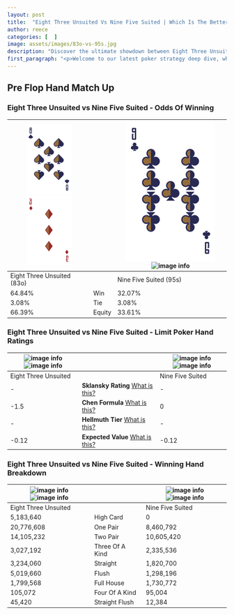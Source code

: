```yaml
---
layout: post
title:  "Eight Three Unsuited Vs Nine Five Suited | Which Is The Better Hand In Poker? A Complete Guide"
author: reece
categories: [  ]
image: assets/images/83o-vs-95s.jpg
description: "Discover the ultimate showdown between Eight Three Unsuited and Nine Five Suited in poker! Uncover the odds, strategies, and scenarios where one hand triumphs over the other. Get ready to up your poker game with this thrilling analysis."
first_paragraph: "<p>Welcome to our latest poker strategy deep dive, where we're pitting two distinct hands against each other in a high-stakes showdown: Eight Three Unsuited vs Nine Five Suited.</p><p>In the dynamic world of poker, every decision counts, and knowing which hand holds the upper hand is key to your success at the table.</p><p>In this article, we'll dissect these two hands, explore the scenarios where one dominates the other, and equip you with the knowledge to make strategic choices that can tip the odds in your favor.</p><p>Get ready to unravel the intriguing dynamics of these poker hands and elevate your game to new heights.</p>"
---
```




[comment]: # (sp0)

## Pre Flop Hand Match Up

<div class="table hand-ratings" markdown="1"> 



### Eight Three Unsuited vs Nine Five Suited - Odds Of Winning


    
| ![image info](assets/images/hand1/8.png) ![image info](assets/images/hand1/3o.png) |  | ![image info](assets/images/hand2/9.png) ![image info](assets/images/hand2/5s.png) |
| -------- | -------- | -------- |
| Eight Three Unsuited (83o) |  | Nine Five Suited (95s) |
| 64.84% | Win | 32.07% |
| 3.08% | Tie | 3.08% |
| 66.39% | Equity | 33.61% |




[comment]: # (sp1)



### Eight Three Unsuited vs Nine Five Suited - Limit Poker Hand Ratings


    
| ![image info](https://www.riverpairs.com/assets/images/hand1/8.png) ![image info](https://www.riverpairs.com/assets/images/hand1/3o.png) |  | ![image info](https://www.riverpairs.com/assets/images/hand2/9.png) ![image info](https://www.riverpairs.com/assets/images/hand2/5s.png) |
| -------- | -------- | -------- |
| Eight Three Unsuited |  | Nine Five Suited |
| - | **Sklansky Rating** [What is this?](/sklansky-rating-explained) | - |
| -1.5 | **Chen Formula** [What is this?](/chen-formula-explained) | 0 |
| - | **Hellmuth Tier** [What is this?](/Hellmuth-tier-explained) | - |
| -0.12 | **Expected Value** [What is this?](/expected-value-explained) | -0.12 |




[comment]: # (sp2)



### Eight Three Unsuited vs Nine Five Suited - Winning Hand Breakdown


    
| ![image info](https://www.riverpairs.com/assets/images/hand1/8.png) ![image info](https://www.riverpairs.com/assets/images/hand1/3o.png) |  | ![image info](https://www.riverpairs.com/assets/images/hand2/9.png) ![image info](https://www.riverpairs.com/assets/images/hand2/5s.png) |
| -------- | -------- | -------- |
| Eight Three Unsuited |  | Nine Five Suited |
| 5,183,640 | High Card | 0 |
| 20,776,608 | One Pair | 8,460,792 |
| 14,105,232 | Two Pair | 10,605,420 |
| 3,027,192 | Three Of A Kind | 2,335,536 |
| 3,234,060 | Straight | 1,820,700 |
| 5,019,660 | Flush | 1,298,196 |
| 1,799,568 | Full House | 1,730,772 |
| 105,072 | Four Of A Kind | 95,004 |
| 45,420 | Straight Flush | 12,384 |




[comment]: # (sp3)



</div>

[comment]: # (sp4)



[comment]: # (sp5)

